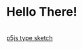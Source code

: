 # Hello There!
<br/>[p5js type sketch](https://ktyqq.github.io/A-to-Ker/sketch_210427a/index.html)<br/>
